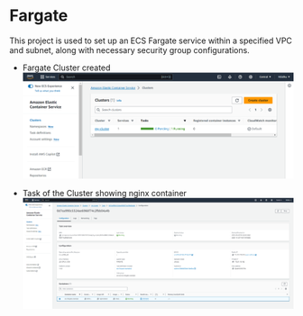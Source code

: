 # Fargate

This project is used to set up an ECS Fargate service within a specified VPC and subnet, along with necessary security group configurations.

* Fargate Cluster created 
![cluster](ecscluster.PNG)

* Task of the Cluster showing nginx container
![task](task.PNG)